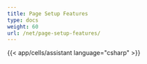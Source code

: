 ```yaml
---
title: Page Setup Features
type: docs
weight: 60
url: /net/page-setup-features/
---
```



{{< app/cells/assistant language="csharp" >}}